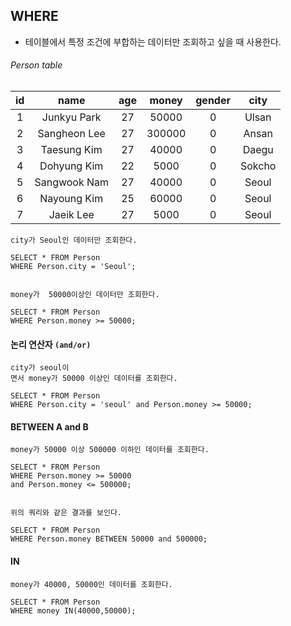 ## WHERE

- 테이블에서 특정 조건에 부합하는 데이터만 조회하고 싶을 때 사용한다.

###### Person table

| id  |     name     | age | money  | gender |  city  |
| :-: | :----------: | :-: | :----: | :----: | :----: |
|  1  | Junkyu Park  | 27  | 50000  |   0    | Ulsan  |
|  2  | Sangheon Lee | 27  | 300000 |   0    | Ansan  |
|  3  | Taesung Kim  | 27  | 40000  |   0    | Daegu  |
|  4  | Dohyung Kim  | 22  |  5000  |   0    | Sokcho |
|  5  | Sangwook Nam | 27  | 40000  |   0    | Seoul  |
|  6  | Nayoung Kim  | 25  | 60000  |   0    | Seoul  |
|  7  |  Jaeik Lee   | 27  |  5000  |   0    | Seoul  |

```
city가 Seoul인 데이터만 조회한다.

SELECT * FROM Person
WHERE Person.city = 'Seoul';


money가  50000이상인 데이터만 조회한다.

SELECT * FROM Person
WHERE Person.money >= 50000;
```

#### 논리 연산자 `(and/or)`

```
city가 seoul이
면서 money가 50000 이상인 데이터를 조회한다.

SELECT * FROM Person
WHERE Person.city = 'seoul' and Person.money >= 50000;
```

#### BETWEEN A and B

```
money가 50000 이상 500000 이하인 데이터를 조회한다.

SELECT * FROM Person
WHERE Person.money >= 50000
and Person.money <= 500000;


위의 쿼리와 같은 결과를 보인다.

SELECT * FROM Person
WHERE Person.money BETWEEN 50000 and 500000;
```

#### IN

```
money가 40000, 50000인 데이터를 조회한다.

SELECT * FROM Person
WHERE money IN(40000,50000);
```
